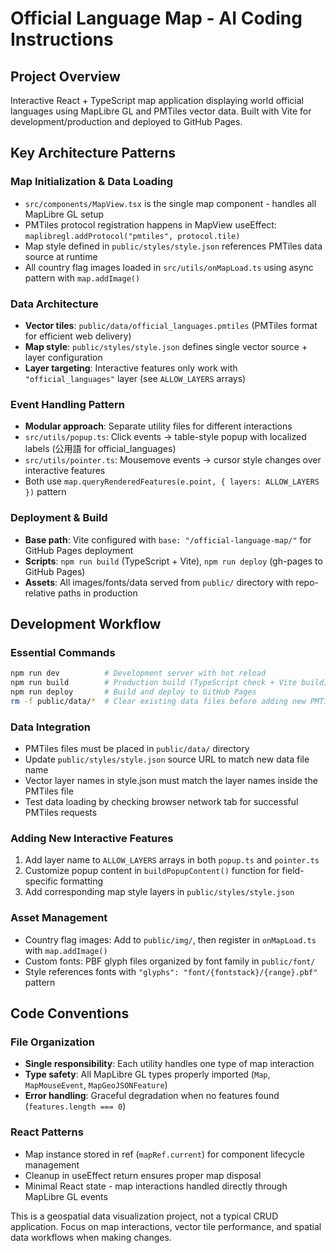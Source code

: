 # Official Language Map - AI Coding Instructions

## Project Overview
Interactive React + TypeScript map application displaying world official languages using MapLibre GL and PMTiles vector data. Built with Vite for development/production and deployed to GitHub Pages.

## Key Architecture Patterns

### Map Initialization & Data Loading
- `src/components/MapView.tsx` is the single map component - handles all MapLibre GL setup
- PMTiles protocol registration happens in MapView useEffect: `maplibregl.addProtocol("pmtiles", protocol.tile)`
- Map style defined in `public/styles/style.json` references PMTiles data source at runtime
- All country flag images loaded in `src/utils/onMapLoad.ts` using async pattern with `map.addImage()`

### Data Architecture
- **Vector tiles**: `public/data/official_languages.pmtiles` (PMTiles format for efficient web delivery)
- **Map style**: `public/styles/style.json` defines single vector source + layer configuration
- **Layer targeting**: Interactive features only work with `"official_languages"` layer (see `ALLOW_LAYERS` arrays)

### Event Handling Pattern
- **Modular approach**: Separate utility files for different interactions
- `src/utils/popup.ts`: Click events → table-style popup with localized labels (公用語 for official_languages)
- `src/utils/pointer.ts`: Mousemove events → cursor style changes over interactive features
- Both use `map.queryRenderedFeatures(e.point, { layers: ALLOW_LAYERS })` pattern

### Deployment & Build
- **Base path**: Vite configured with `base: "/official-language-map/"` for GitHub Pages deployment
- **Scripts**: `npm run build` (TypeScript + Vite), `npm run deploy` (gh-pages to GitHub Pages)
- **Assets**: All images/fonts/data served from `public/` directory with repo-relative paths in production

## Development Workflow

### Essential Commands
```bash
npm run dev          # Development server with hot reload
npm run build        # Production build (TypeScript check + Vite build)
npm run deploy       # Build and deploy to GitHub Pages
rm -f public/data/*  # Clear existing data files before adding new PMTiles
```

### Data Integration
- PMTiles files must be placed in `public/data/` directory
- Update `public/styles/style.json` source URL to match new data file name
- Vector layer names in style.json must match the layer names inside the PMTiles file
- Test data loading by checking browser network tab for successful PMTiles requests

### Adding New Interactive Features
1. Add layer name to `ALLOW_LAYERS` arrays in both `popup.ts` and `pointer.ts`
2. Customize popup content in `buildPopupContent()` function for field-specific formatting
3. Add corresponding map style layers in `public/styles/style.json`

### Asset Management
- Country flag images: Add to `public/img/`, then register in `onMapLoad.ts` with `map.addImage()`
- Custom fonts: PBF glyph files organized by font family in `public/font/`
- Style references fonts with `"glyphs": "font/{fontstack}/{range}.pbf"` pattern

## Code Conventions

### File Organization
- **Single responsibility**: Each utility handles one type of map interaction
- **Type safety**: All MapLibre GL types properly imported (`Map`, `MapMouseEvent`, `MapGeoJSONFeature`)
- **Error handling**: Graceful degradation when no features found (`features.length === 0`)

### React Patterns
- Map instance stored in ref (`mapRef.current`) for component lifecycle management
- Cleanup in useEffect return ensures proper map disposal
- Minimal React state - map interactions handled directly through MapLibre GL events

This is a geospatial data visualization project, not a typical CRUD application. Focus on map interactions, vector tile performance, and spatial data workflows when making changes.
